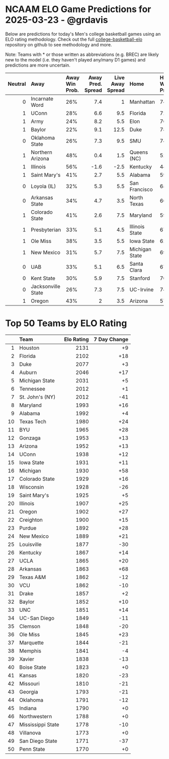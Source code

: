 # NCAAM ELO Game Predictions for 2025-03-23 - @grdavis
Below are predictions for today's Men's college basketball games using an ELO rating methodology. Check out the full [college-basketball-elo](https://github.com/grdavis/college-basketball-elo) repository on github to see methodology and more.

Note: Teams with * or those written as abbreviations (e.g. BREC) are likely new to the model (i.e. they haven't played any/many D1 games) and predictions are more uncertain.

|   Neutral | Away               | Away Win Prob.   |   Away Pred. Spread |   Live Away Spread | Home           | Home Win Prob.   |   Home Pred. Spread |
|----------:|:-------------------|:-----------------|--------------------:|-------------------:|:---------------|:-----------------|--------------------:|
|         0 | Incarnate Word     | 26%              |                 7.4 |                1   | Manhattan      | 74%              |                -7.4 |
|         1 | UConn              | 28%              |                 6.6 |                9.5 | Florida        | 72%              |                -6.6 |
|         1 | Army               | 24%              |                 8.2 |                5.5 | Elon           | 76%              |                -8.2 |
|         1 | Baylor             | 22%              |                 9.1 |               12.5 | Duke           | 78%              |                -9.1 |
|         0 | Oklahoma State     | 26%              |                 7.3 |                9.5 | SMU            | 74%              |                -7.3 |
|         1 | Northern Arizona   | 48%              |                 0.4 |                1.5 | Queens (NC)    | 52%              |                -0.4 |
|         1 | Illinois           | 56%              |                -1.6 |               -2.5 | Kentucky       | 44%              |                 1.6 |
|         1 | Saint Mary's       | 41%              |                 2.7 |                5.5 | Alabama        | 59%              |                -2.7 |
|         0 | Loyola (IL)        | 32%              |                 5.3 |                5.5 | San Francisco  | 68%              |                -5.3 |
|         0 | Arkansas State     | 34%              |                 4.7 |                3.5 | North Texas    | 66%              |                -4.7 |
|         1 | Colorado State     | 41%              |                 2.6 |                7.5 | Maryland       | 59%              |                -2.6 |
|         1 | Presbyterian       | 33%              |                 5.1 |                4.5 | Illinois State | 67%              |                -5.1 |
|         1 | Ole Miss           | 38%              |                 3.5 |                5.5 | Iowa State     | 62%              |                -3.5 |
|         1 | New Mexico         | 31%              |                 5.7 |                7.5 | Michigan State | 69%              |                -5.7 |
|         0 | UAB                | 33%              |                 5.1 |                6.5 | Santa Clara    | 67%              |                -5.1 |
|         0 | Kent State         | 30%              |                 5.9 |                7.5 | Stanford       | 70%              |                -5.9 |
|         0 | Jacksonville State | 26%              |                 7.3 |                7.5 | UC-Irvine      | 74%              |                -7.3 |
|         1 | Oregon             | 43%              |                 2   |                3.5 | Arizona        | 57%              |                -2   |

# Top 50 Teams by ELO Rating
|    | Team              |   Elo Rating |   7 Day Change |
|---:|:------------------|-------------:|---------------:|
|  1 | Houston           |         2131 |             +9 |
|  2 | Florida           |         2102 |            +18 |
|  3 | Duke              |         2077 |             +3 |
|  4 | Auburn            |         2046 |            +17 |
|  5 | Michigan State    |         2031 |             +5 |
|  6 | Tennessee         |         2012 |             +1 |
|  7 | St. John's (NY)   |         2012 |            -41 |
|  8 | Maryland          |         1993 |            +16 |
|  9 | Alabama           |         1992 |             +4 |
| 10 | Texas Tech        |         1980 |            +24 |
| 11 | BYU               |         1965 |            +28 |
| 12 | Gonzaga           |         1953 |            +13 |
| 13 | Arizona           |         1952 |            +13 |
| 14 | UConn             |         1938 |            +12 |
| 15 | Iowa State        |         1931 |            +11 |
| 16 | Michigan          |         1930 |            +58 |
| 17 | Colorado State    |         1929 |            +16 |
| 18 | Wisconsin         |         1928 |            -26 |
| 19 | Saint Mary's      |         1925 |             +5 |
| 20 | Illinois          |         1907 |            +25 |
| 21 | Oregon            |         1902 |            +27 |
| 22 | Creighton         |         1900 |            +15 |
| 23 | Purdue            |         1892 |            +28 |
| 24 | New Mexico        |         1889 |            +21 |
| 25 | Louisville        |         1877 |            -30 |
| 26 | Kentucky          |         1867 |            +14 |
| 27 | UCLA              |         1865 |            +20 |
| 28 | Arkansas          |         1863 |            +68 |
| 29 | Texas A&M         |         1862 |            -12 |
| 30 | VCU               |         1862 |            -10 |
| 31 | Drake             |         1857 |             +2 |
| 32 | Baylor            |         1852 |            +10 |
| 33 | UNC               |         1851 |            +14 |
| 34 | UC-San Diego      |         1849 |            -11 |
| 35 | Clemson           |         1848 |            -20 |
| 36 | Ole Miss          |         1845 |            +23 |
| 37 | Marquette         |         1844 |            -21 |
| 38 | Memphis           |         1841 |             -4 |
| 39 | Xavier            |         1838 |            -13 |
| 40 | Boise State       |         1823 |             +0 |
| 41 | Kansas            |         1820 |            -23 |
| 42 | Missouri          |         1810 |            -21 |
| 43 | Georgia           |         1793 |            -21 |
| 44 | Oklahoma          |         1791 |            -12 |
| 45 | Indiana           |         1790 |             +0 |
| 46 | Northwestern      |         1788 |             +0 |
| 47 | Mississippi State |         1778 |            -10 |
| 48 | Villanova         |         1773 |             +0 |
| 49 | San Diego State   |         1771 |            -37 |
| 50 | Penn State        |         1770 |             +0 |